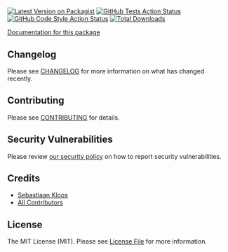 # 

[![Latest Version on Packagist](https://img.shields.io/packagist/v/learnkit-dev/filament-notion-integration.svg?style=flat-square)](https://packagist.org/packages/learnkit-dev/filament-notion-integration)
[![GitHub Tests Action Status](https://img.shields.io/github/workflow/status/learnkit-dev/filament-notion-integration/run-tests?label=tests)](https://github.com/learnkit-dev/filament-notion-integration/actions?query=workflow%3Arun-tests+branch%3Amain)
[![GitHub Code Style Action Status](https://img.shields.io/github/workflow/status/learnkit-dev/filament-notion-integration/Check%20&%20fix%20styling?label=code%20style)](https://github.com/learnkit-dev/filament-notion-integration/actions?query=workflow%3A"Check+%26+fix+styling"+branch%3Amain)
[![Total Downloads](https://img.shields.io/packagist/dt/learnkit-dev/filament-notion-integration.svg?style=flat-square)](https://packagist.org/packages/learnkit-dev/filament-notion-integration)

[Documentation for this package](https://codecycler.notion.site/Filament-Notion-Integration-99d2cf9d90574907a1341decc685f0b0)

## Changelog

Please see [CHANGELOG](CHANGELOG.md) for more information on what has changed recently.

## Contributing

Please see [CONTRIBUTING](.github/CONTRIBUTING.md) for details.

## Security Vulnerabilities

Please review [our security policy](../../security/policy) on how to report security vulnerabilities.

## Credits

- [Sebastiaan Kloos](https://github.com/learnkit-dev)
- [All Contributors](../../contributors)

## License

The MIT License (MIT). Please see [License File](LICENSE.md) for more information.
